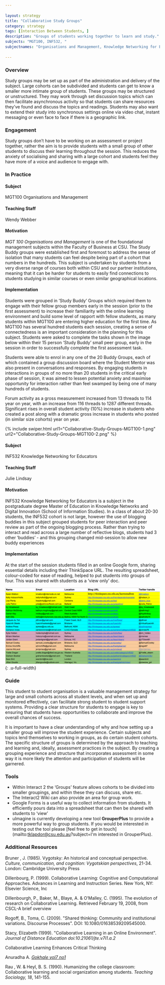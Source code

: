 ```yaml
---

layout: strategy
title: "Collaborative Study Groups"
category: strategy
tags: [Interaction Between Students, ]
description: "Groups of students working together to learn and study."
subjects: "MGT100, INF532, "
subjectnames: "Organisations and Management, Knowledge Networking for Educators, "

---
```


### Overview

Study groups may be set up as part of the administration and delivery of the subject. Large cohorts can be subdivided and students can get to know a smaller more intimate group of students. These groups may be structured or unstructured. They may work through set discussion topics which can then facilitate asynchronous activity so that students can share resources they’ve found and discuss the topics and readings. Students may also want to extend their study into synchronous settings online via video chat, instant messaging or even face to face if there is a geographic link.

### Engagement

Study groups don’t have to be working on an assessment or project together, rather the aim is to provide students with a small group of other students to discuss their learning throughout the session. This reduces the anxiety of socialising and sharing with a large cohort and students feel they have more of a voice and audience to engage with.

### In Practice
<div class="u-release practice" >

<div class="practice-item">
<div class="practice-content" markdown="1">

#### Subject

MGT100 Organisations and Management

#### Teaching Staff

Wendy Webber

#### Motivation

*MGT 100 Organisations and Management* is one of the foundational management subjects within the Faculty of Business at CSU. The Study Buddy groups were established first and foremost to address the sense of isolation that many students can feel despite being part of a cohort that numbers in the hundreds. This subject is undertaken by students from a very diverse range of courses both within CSU and our partner institutions, meaning that it can be harder for students to easily find connections to students studying in similar courses or even similar geographical locations.

#### Implementation

Students were grouped in ‘Study Buddy’ Groups which required them to engage with their fellow group members early in the session (prior to the first assessment) to increase their familiarity with the online learning environment and build some level of rapport with fellow students, as many students within MGT100 are entering higher education for the first time. As MGT100 has several hundred students each session, creating a sense of connectedness is an important consideration in the planning for this subject. Students were asked to complete the tasks shown in the image below within their 15 person ‘Study Buddy’ small peer group, early in the session in order to successfully complete the first assessment task.

Students were able to enrol in any one of the 20 Buddy Groups, each of which contained a group discussion board where the Student Mentor was also present in conversations and responses. By engaging students in interactions in groups of no more than 20 students in the critical early phase of session, it was aimed to lessen potential anxiety and maximise opportunity for interaction rather than feel swamped by being one of many hundreds of students.

Forum activity as a gross measurement increased from 13 threads to 114 year on year, with an increase from 116 threads to 1287 different threads. Significant rises in overall student activity (10%) increase in students who created a post along with a dramatic gross increase in students who posted (in similar size cohorts) year on year. 

{% include swiper.html url1="Collaborative-Study-Groups-MGT100-1.png" url2="Collaborative-Study-Groups-MGT100-2.png" %}

</div>
</div>

<div class="practice-item">
<div class="practice-content" markdown="1">

#### Subject

INF532 Knowledge Networking for Educators

#### Teaching Staff

Julie Lindsay

#### Motivation

INF532 Knowledge Networking for Educators is a subject in the postgraduate degree Master of Education in Knowledge Networks and Digital Innovation (School of Information Studies). In a class of about 20-30 students, the INF532 cohort is not large, however the use of blogging buddies in this subject grouped students for peer interaction and peer review as part of the ongoing blogging process. Rather than trying to interact and read across a large number of reflective blogs, students had 3 other ‘buddies’ - and this grouping changed mid-session to allow new buddy experiences

#### Implementation

At the start of the session students filled in an online Google form, sharing essential details including their ThinkSpace URL. The resulting spreadsheet, colour-coded for ease of reading, helped to put students into groups of four. This was shared with students as a ‘view only’ doc.

![Screenshot of the Groups List](../images/practices/Collaborative-Study-Groups-INF532.png){: .u-full-width}

</div>
</div>
</div>

### Guide

This student to student organisation is a valuable management strategy for large and small cohorts across all student levels, and when set up and monitored effectively, can facilitate strong student to student support systems. Providing a clear structure for students to engage is key to ensuring that students have opportunities to collaborate and improve the overall chances of success.

It is important to have a clear understanding of why and how setting up a smaller group will improve the student experience. Certain subjects and topics lend themselves to working in groups, as do certain student cohorts. The specific structure of groups is determined by the approach to teaching and learning and, ideally, assessment practices in the subject. By creating a grouping experience and structure that incorporates assessment in some way it is more likely the attention and participation of students will be garnered.

### Tools

* Within Interact 2 the ‘Groups’ feature allows cohorts to be divided into smaller groupings, and within these they can discuss, share etc.
* The Interact2 Wiki can also provide an area for group work.
* Google Forms is a useful way to collect information from students. It efficiently pours data into a spreadsheet that can then be shared with students to ‘view’
* uImagine is currently developing a new tool **GrouperPlus** to provide a more powerful way to group students. If you would be interested in testing out the tool please [feel free to get in touch](mailto:tklapdor@csu.edu.au?subject=I'm interested in GrouperPlus).

### Additional Resources

<div class="apa-ref" markdown="1">

Bruner , J. (1985). Vygotsky: An historical and conceptual perspective. *Culture, communication, and cognition: Vygotskian perspectives*, 21-34. London: Cambridge University Press

Dillenbourg, P. (1999). Collaborative Learning: Cognitive and Computational Approaches. Advances in Learning and Instruction Series. New York, NY: Elsevier Science, Inc

Dillenbourgh, P., Baker, M., Blaye, A. & O’Malley, C. (1995). The evolution of research on Collaborative Learning. Retrieved February 19, 2008, from CSCL-A brief overview

Rogoff, B., Toma, C. (2009). "Shared thinking: Community and institutional variations. Discourse Processes". DOI: 10.1080/01638539209545000.

Stacy, Elizabeth (1999). "Collaborative Learning in an Online Environment". *Journal of Distance Education doi:10.21061/jte.v7i1.a.2*

Collaborative Learning Enhances Critical Thinking

Anuradha A. *[Gokhale vol7 no1](https://scholar.lib.vt.edu/ejournals/JTE/v7n1/gokhale.jte-v7n1.html#about%20author)*

Rau , W. & Heyl, B. S. (1990). Humanizing the college classroom: Collaborative learning and social organization among students. *Teaching Sociology, 18*, 141-155.

</div>
